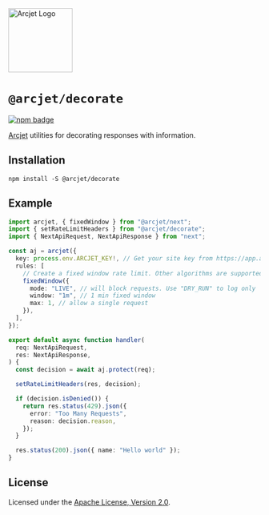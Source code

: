 <a href="https://arcjet.com" target="_arcjet-home">
  <picture>
    <source media="(prefers-color-scheme: dark)" srcset="https://arcjet.com/logo/arcjet-dark-lockup-voyage-horizontal.svg">
    <img src="https://arcjet.com/logo/arcjet-light-lockup-voyage-horizontal.svg" alt="Arcjet Logo" height="128" width="auto">
  </picture>
</a>

# `@arcjet/decorate`

<p>
  <a href="https://www.npmjs.com/package/@arcjet/decorate">
    <picture>
      <source media="(prefers-color-scheme: dark)" srcset="https://img.shields.io/npm/v/%40arcjet%2Fdecorate?style=flat-square&label=%E2%9C%A6Aj&labelColor=000000&color=5C5866">
      <img alt="npm badge" src="https://img.shields.io/npm/v/%40arcjet%2Fdecorate?style=flat-square&label=%E2%9C%A6Aj&labelColor=ECE6F0&color=ECE6F0">
    </picture>
  </a>
</p>

[Arcjet][arcjet] utilities for decorating responses with information.

## Installation

```shell
npm install -S @arcjet/decorate
```

## Example

```ts
import arcjet, { fixedWindow } from "@arcjet/next";
import { setRateLimitHeaders } from "@arcjet/decorate";
import { NextApiRequest, NextApiResponse } from "next";

const aj = arcjet({
  key: process.env.ARCJET_KEY!, // Get your site key from https://app.arcjet.com
  rules: [
    // Create a fixed window rate limit. Other algorithms are supported.
    fixedWindow({
      mode: "LIVE", // will block requests. Use "DRY_RUN" to log only
      window: "1m", // 1 min fixed window
      max: 1, // allow a single request
    }),
  ],
});

export default async function handler(
  req: NextApiRequest,
  res: NextApiResponse,
) {
  const decision = await aj.protect(req);

  setRateLimitHeaders(res, decision);

  if (decision.isDenied()) {
    return res.status(429).json({
      error: "Too Many Requests",
      reason: decision.reason,
    });
  }

  res.status(200).json({ name: "Hello world" });
}
```

## License

Licensed under the [Apache License, Version 2.0][apache-license].

[arcjet]: https://arcjet.com
[apache-license]: http://www.apache.org/licenses/LICENSE-2.0
